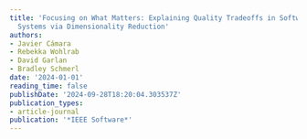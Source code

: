 ```yaml
---
title: 'Focusing on What Matters: Explaining Quality Tradeoffs in Software-Intensive
  Systems via Dimensionality Reduction'
authors:
- Javier Cámara
- Rebekka Wohlrab
- David Garlan
- Bradley Schmerl
date: '2024-01-01'
reading_time: false
publishDate: '2024-09-28T18:20:04.303537Z'
publication_types:
- article-journal
publication: '*IEEE Software*'
---
```

